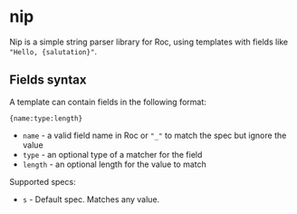 # nip

Nip is a simple string parser library for Roc, using templates with fields like `"Hello, {salutation}"`.

## Fields syntax

A template can contain fields in the following format:

```
{name:type:length}
```

- `name` - a valid field name in Roc or `"_"` to match the spec but ignore the value
- `type` - an optional type of a matcher for the field
- `length` - an optional length for the value to match

Supported specs:

- `s` - Default spec. Matches any value.